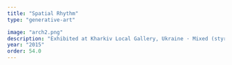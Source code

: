 ```yaml
---
title: "Spatial Rhythm"
type: "generative-art"

image: "arch2.png"
description: "Exhibited at Kharkiv Local Gallery, Ukraine · Mixed (styrofoam, paper, white threads) · 66 x 50 x 36 cm (WxHxD)"
year: "2015"
order: 54.0
---
```

